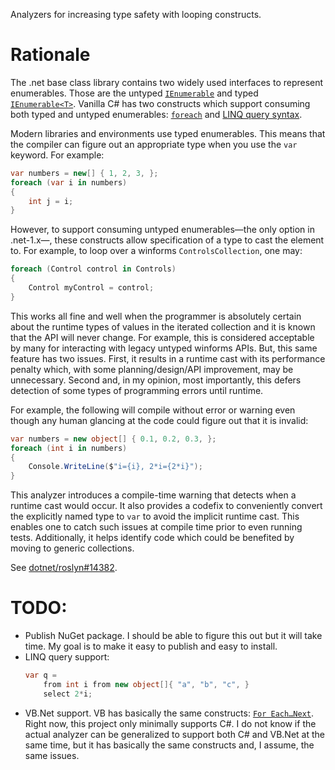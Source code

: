 ﻿Analyzers for increasing type safety with looping constructs.

# Rationale

The .net base class library contains two widely used interfaces to represent
enumerables. Those are the untyped
[`IEnumerable`](https://docs.microsoft.com/en-us/dotnet/api/system.collections.ienumerable)
and typed
[`IEnumerable<T>`](https://docs.microsoft.com/en-us/dotnet/api/system.collections.generic.ienumerable-1).
Vanilla C# has two constructs which support consuming both typed and untyped
enumerables:
[`foreach`](https://docs.microsoft.com/en-us/dotnet/csharp/language-reference/keywords/foreach-in)
and
[LINQ query syntax](https://docs.microsoft.com/en-us/dotnet/csharp/programming-guide/concepts/linq/introduction-to-linq-queries).

Modern libraries and environments use typed enumerables. This
means that the compiler can figure out an appropriate type when you use
the `var` keyword. For example:

```csharp
var numbers = new[] { 1, 2, 3, };
foreach (var i in numbers)
{
    int j = i;
}
```

However, to support consuming untyped enumerables—the only option in .net-1.x—, these
constructs allow specification of a type to cast the element to. For
example, to loop over a winforms `ControlsCollection`, one may:

```csharp
foreach (Control control in Controls)
{
    Control myControl = control;
}
```

This works all fine and well when the programmer is absolutely certain about
the runtime types of values in the iterated collection and it is known that
the API will never change. For example, this is considered acceptable by many
for interacting with legacy untyped winforms APIs. But, this same feature has two issues.
First, it results in a runtime cast with its performance penalty which, with
some planning/design/API improvement, may be unnecessary. Second and, in my opinion,
most importantly, this defers detection of some types of programming errors until
runtime.

For example, the following will compile without error or warning even though any
human glancing at the code could figure out that it is invalid:

```csharp
var numbers = new object[] { 0.1, 0.2, 0.3, };
foreach (int i in numbers)
{
	Console.WriteLine($"i={i}, 2*i={2*i}");
}
```

This analyzer introduces a compile-time warning that detects when a runtime cast would
occur. It also provides a codefix to conveniently convert the explicitly named type to
`var` to avoid the implicit runtime cast. This enables one to catch such issues at
compile time prior to even running tests. Additionally, it helps identify code
which could be benefited by moving to generic collections.

See [dotnet/roslyn#14382](https://github.com/dotnet/roslyn/issues/14382).

# TODO:

* Publish NuGet package. I should be able to figure this out but it will take
  time. My goal is to make it easy to publish and easy to install.
* LINQ query support:
  ```csharp
  var q =
      from int i from new object[]{ "a", "b", "c", }
	  select 2*i;
  ```
* VB.Net support. VB has basically the same constructs: [`For Each…Next`](https://docs.microsoft.com/en-us/dotnet/visual-basic/language-reference/statements/for-each-next-statement). Right now,
  this project only minimally supports C#. I do not know if the
  actual analyzer can be generalized to support both C# and VB.Net
  at the same time, but it has basically the same constructs and,
  I assume, the same issues.
